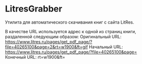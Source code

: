 # LitresGrabber
Утилита для автоматического скачивания книг с сайта LitRes.

В качестве URL используется адрес к одной из страниц книги, раздаленной следующим образом:
Оригинальный URL: https://www.litres.ru/pages/get_pdf_page/?file=40265100&page=2&rt=w1900&ft=gif
Начальный URL: https://www.litres.ru/pages/get_pdf_page/?file=40265100&page= 
Конечный URL: rt=w1900&ft=
